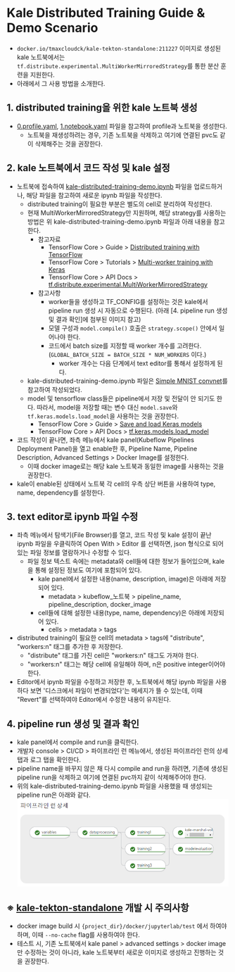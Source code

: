 # Kale Distributed Training Guide & Demo Scenario

- `docker.io/tmaxcloudck/kale-tekton-standalone:211227` 이미지로 생성된 kale 노트북에서는 `tf.distribute.experimental.MultiWorkerMirroredStrategy`를 통한 분산 훈련을 지원한다.
- 아래에서 그 사용 방법을 소개한다.

## 1. distributed training을 위한 kale 노트북 생성

- [0.profile.yaml](./yaml/0.profile.yaml), [1.notebook.yaml](./yaml/1.notebook.yaml) 파일을 참고하여 profile과 노트북을 생성한다.
  - 노트북을 재생성하려는 경우, 기존 노트북을 삭제하고 여기에 연결된 pvc도 같이 삭제해주는 것을 권장한다.

## 2. kale 노트북에서 코드 작성 및 kale 설정

- 노트북에 접속하여 [kale-distributed-training-demo.ipynb](./examples/kale-distributed-training-demo.ipynb) 파일을 업로드하거나, 해당 파일을 참고하여 새로운 ipynb 파일을 작성한다.
  - distributed training이 필요한 부분은 별도의 cell로 분리하여 작성한다.
  - 현재 MultiWorkerMirroredStrategy만 지원하며, 해당 strategy를 사용하는 방법은 위 kale-distributed-training-demo.ipynb 파일과 아래 내용을 참고한다.
    - 참고자료
      - TensorFlow Core > Guide > [Distributed training with TensorFlow](https://www.tensorflow.org/guide/distributed_training?hl=ko)
      - TensorFlow Core > Tutorials > [Multi-worker training with Keras](https://www.tensorflow.org/tutorials/distribute/multi_worker_with_keras?hl=ko)
      - TensorFlow Core > API Docs > [tf.distribute.experimental.MultiWorkerMirroredStrategy](https://www.tensorflow.org/api_docs/python/tf/distribute/experimental/MultiWorkerMirroredStrategy?hl=ko)
    - 참고사항
      - worker들을 생성하고 TF_CONFIG를 설정하는 것은 kale에서 pipeline run 생성 시 자동으로 수행된다.
        (아래 \[4. pipeline run 생성 및 결과 확인\]에 첨부된 이미지 참고)
      - 모델 구성과 `model.compile()` 호출은 `strategy.scope()` 안에서 일어나야 한다.
      - 코드에서 batch size를 지정할 때 worker 개수를 고려한다. (`GLOBAL_BATCH_SIZE = BATCH_SIZE * NUM_WORKERS` 이다.)
        - worker 개수는 다음 단계에서 text editor를 통해서 설정하게 된다.
  - kale-distributed-training-demo.ipynb 파일은 [Simple MNIST convnet](https://keras.io/examples/vision/mnist_convnet/)를 참고하여 작성되었다.
  - model 및 tensorflow class들은 pipeline에서 저장 및 전달이 안 되기도 한다.
    따라서, model을 저장할 때는 변수 대신 `model.save`와 `tf.keras.models.load_model`을 사용하는 것을 권장한다.
    - TensorFlow Core > Guide > [Save and load Keras models](https://www.tensorflow.org/guide/keras/save_and_serialize?hl=ko)
    - TensorFlow Core > API Docs > [tf.keras.models.load_model](https://www.tensorflow.org/api_docs/python/tf/keras/models/load_model?hl=ko)
- 코드 작성이 끝나면, 좌측 메뉴에서 kale panel(Kubeflow Pipelines Deployment Panel)을 열고 enable한 후, Pipeline Name, Pipeline Description, Advanced Settings > Docker Image를 설정한다.
  - 이때 docker image로는 해당 kale 노트북과 동일한 image를 사용하는 것을 권장한다.
- kale이 enable된 상태에서 노트북 각 cell의 우측 상단 버튼을 사용하여 type, name, dependency를 설정한다.

## 3. text editor로 ipynb 파일 수정

- 좌측 메뉴에서 탐색기(File Browser)를 열고, 코드 작성 및 kale 설정이 끝난 ipynb 파일을 우클릭하여 Open With > Editor 를 선택하면, json 형식으로 되어있는 파일 정보를 열람하거나 수정할 수 있다.
  - 파일 정보 텍스트 속에는 metadata와 cell들에 대한 정보가 들어있으며, kale을 통해 설정된 정보도 여기에 포함되어 있다.
    - kale panel에서 설정한 내용(name, description, image)은 아래에 저장되어 있다.
      - metadata > kubeflow_노트북 > pipeline_name, pipeline_description, docker_image
    - cell들에 대해 설정한 내용(type, name, dependency)은 아래에 저장되어 있다.
      - cells > metadata > tags
- distributed training이 필요한 cell의 metadata > tags에 "distribute", "workers:n" 태그를 추가한 후 저장한다.
  - "distribute" 태그를 가진 cell은 "workers:n" 태그도 가져야 한다.
  - "workers:n" 태그는 해당 cell에 유일해야 하며, n은 positive integer이어야 한다.
- Editor에서 ipynb 파일을 수정하고 저장한 후, 노트북에서 해당 ipynb 파일을 사용하다 보면 '디스크에서 파일이 변경되었다'는 메세지가 뜰 수 있는데, 이때 "Revert"를 선택하여야 Editor에서 수정한 내용이 유지된다.

## 4. pipeline run 생성 및 결과 확인

- kale panel에서 compile and run을 클릭한다.
- 개발자 console > CI/CD > 파이프라인 런 메뉴에서, 생성된 파이프라인 런의 상세 탭과 로그 탭을 확인한다.
- pipeline name을 바꾸지 않은 채 다시 compile and run을 하려면, 기존에 생성된 pipeline run을 삭제하고 여기에 연결된 pvc까지 같이 삭제해주어야 한다.
- 위의 kale-distributed-training-demo.ipynb 파일을 사용했을 때 생성되는 pipeline run은 아래와 같다.
  ![pipelinerun.png](./images/pipelinerun.png)

## ※ [kale-tekton-standalone](https://github.com/tmax-cloud/kale-tekton-standalone) 개발 시 주의사항

- docker image build 시 `{project_dir}/docker/jupyterlab/test` 에서 하여야 하며, 이때 `--no-cache` flag를 사용하여야 한다.
- 테스트 시, 기존 노트북에서 kale panel > advanced settings > docker image 만 수정하는 것이 아니라, kale 노트북부터 새로운 이미지로 생성하고 진행하는 것을 권장한다.
